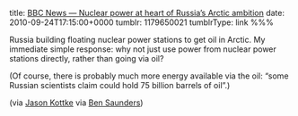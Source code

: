 title: [BBC News — Nuclear power at heart of Russia’s Arctic ambition](http://www.bbc.co.uk/news/world-11381773)
date: 2010-09-24T17:15:00+0000
tumblr: 1179650021
tumblrType: link
%%%

Russia building floating nuclear power stations to get oil in Arctic. My immediate simple response: why not just use power from nuclear power stations directly, rather than going via oil?

(Of course, there is probably much more energy available via the oil: “some Russian scientists claim could hold 75 billion barrels of oil”.)

(via [Jason Kottke](http://kottke.org/10/09/floating-nuclear-power-stations) via [Ben Saunders](http://twitter.com/polarben))
